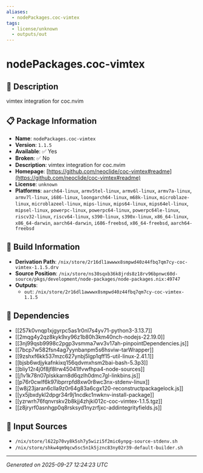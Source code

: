 ```yaml
---
aliases:
  - nodePackages.coc-vimtex
tags:
  - license/unknown
  - outputs/out
---
```


# nodePackages.coc-vimtex

## 📝 Description

vimtex integration for coc.nvim

## 📋 Package Information

- **Name**: `nodePackages.coc-vimtex`
- **Version**: `1.1.5`
- **Available**: ✅ Yes
- **Broken**: ✅ No
- **Description**: vimtex integration for coc.nvim
- **Homepage**: [https://github.com/neoclide/coc-vimtex#readme](https://github.com/neoclide/coc-vimtex#readme)
- **License**: `unknown`
- **Platforms**: `aarch64-linux`, `armv5tel-linux`, `armv6l-linux`, `armv7a-linux`, `armv7l-linux`, `i686-linux`, `loongarch64-linux`, `m68k-linux`, `microblaze-linux`, `microblazeel-linux`, `mips-linux`, `mips64-linux`, `mips64el-linux`, `mipsel-linux`, `powerpc-linux`, `powerpc64-linux`, `powerpc64le-linux`, `riscv32-linux`, `riscv64-linux`, `s390-linux`, `s390x-linux`, `x86_64-linux`, `x86_64-darwin`, `aarch64-darwin`, `i686-freebsd`, `x86_64-freebsd`, `aarch64-freebsd`

## 🔧 Build Information

- **Derivation Path**: `/nix/store/2r16dl1awwwx8smpwd40z44fbq7qm7cy-coc-vimtex-1.1.5.drv`
- **Source Position**: `/nix/store/ns30sqxb36k8jrds8z18rv96bpnwc60d-source/pkgs/development/node-packages/node-packages.nix:49747`
- **Outputs**:
  - `out`:  `/nix/store/2r16dl1awwwx8smpwd40z44fbq7qm7cy-coc-vimtex-1.1.5`

## 🔗 Dependencies

- [[257k0vnqp1xjgyrpc5as1r0nl7s4yv71-python3-3.13.7]]
- [[2mqg4y2qz8kyk9xy96z1b80h3km40nch-nodejs-22.19.0]]
- [[3nj99qsb9998c2pgp3vsmma7wv3v17ah-pinpointDependencies.js]]
- [[7bcp7w582fsn4ag7yynbanpm5s6hsviw-tarWrapper]]
- [[9zshxf6kk537mzc627ynbj5lgp1qff15-util-linux-2.41.1]]
- [[bjsb6wdjykafnkixq156qdvmxhsm2bai-bash-5.3p3]]
- [[bliy12r4j0f8jf8lrw45041lfvwfhpa4-node-sources]]
- [[j1v1k78n07plskkarn8d6qzlh0dmc7gl-linkbins.js]]
- [[p76r0cwlf6k97ibprrpfd8xw0r8wc3nx-stdenv-linux]]
- [[w8j23jaran6clla9z0r64g83a6cgx120-reconstructpackagelock.js]]
- [[yx5jbxdykl2dpgr34r9j1ncdkc1nwknv-install-package]]
- [[yzrwrh76fqnvrskv2b8kjj4zhjki012c-coc-vimtex-1.1.5.tgz]]
- [[z8jryrf0asnhgp0q8rsksyd1nyzrfjxc-addintegrityfields.js]]

## 📁 Input Sources

- `/nix/store/l622p70vy8k5sh7y5wizi5f2mic6ynpg-source-stdenv.sh`
- `/nix/store/shkw4qm9qcw5sc5n1k5jznc83ny02r39-default-builder.sh`

---
*Generated on 2025-09-27 12:24:23 UTC*
